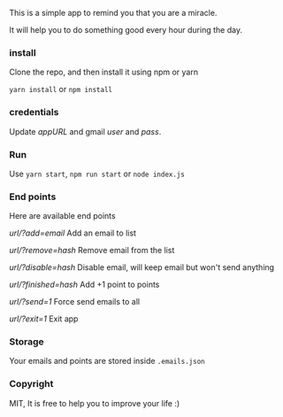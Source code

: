 This is a simple app to remind you that you are a miracle.

It will help you to do something good every hour during the day.

### install

Clone the repo, and then install it using npm or yarn

`yarn install` or `npm install`

### credentials

Update *appURL* and gmail *user* and *pass*.

### Run

Use `yarn start`, `npm run start` or `node index.js`

### End points
Here are available end points

*url/?add=email*
Add an email to list

*url/?remove=hash*
Remove email from the list

*url/?disable=hash*
Disable email, will keep email but won't send anything

*url/?finished=hash*
Add +1 point to points

*url/?send=1*
Force send emails to all

*url/?exit=1*
Exit app

### Storage

Your emails and points are stored inside `.emails.json`

### Copyright

MIT, It is free to help you to improve your life :)
